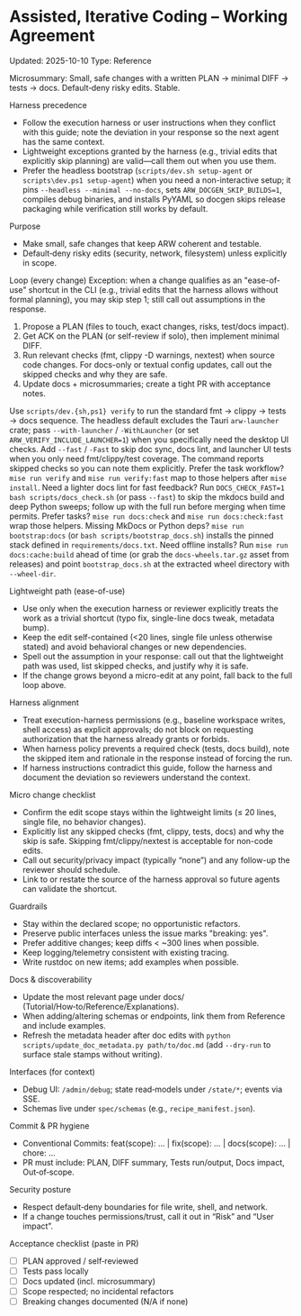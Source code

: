 # Assisted, Iterative Coding – Working Agreement
Updated: 2025-10-10
Type: Reference

Microsummary: Small, safe changes with a written PLAN → minimal DIFF → tests → docs. Default‑deny risky edits. Stable.

Harness precedence
- Follow the execution harness or user instructions when they conflict with this guide; note the deviation in your response so the next agent has the same context.
- Lightweight exceptions granted by the harness (e.g., trivial edits that explicitly skip planning) are valid—call them out when you use them.
- Prefer the headless bootstrap (`scripts/dev.sh setup-agent` or `scripts\dev.ps1 setup-agent`) when you need a non-interactive setup; it pins `--headless --minimal --no-docs`, sets `ARW_DOCGEN_SKIP_BUILDS=1`, compiles debug binaries, and installs PyYAML so docgen skips release packaging while verification still works by default.

Purpose
- Make small, safe changes that keep ARW coherent and testable.
- Default‑deny risky edits (security, network, filesystem) unless explicitly in scope.

Loop (every change)
Exception: when a change qualifies as an "ease-of-use" shortcut in the CLI (e.g., trivial edits that the harness allows without formal planning), you may skip step 1; still call out assumptions in the response.
1) Propose a PLAN (files to touch, exact changes, risks, test/docs impact).
2) Get ACK on the PLAN (or self-review if solo), then implement minimal DIFF.
3) Run relevant checks (fmt, clippy -D warnings, nextest) when source code changes. For docs-only or textual config updates, call out the skipped checks and why they are safe.
4) Update docs + microsummaries; create a tight PR with acceptance notes.

Use `scripts/dev.{sh,ps1} verify` to run the standard fmt → clippy → tests → docs sequence. The headless default excludes the Tauri `arw-launcher` crate; pass `--with-launcher` / `-WithLauncher` (or set `ARW_VERIFY_INCLUDE_LAUNCHER=1`) when you specifically need the desktop UI checks. Add `--fast` / `-Fast` to skip doc sync, docs lint, and launcher UI tests when you only need fmt/clippy/test coverage. The command reports skipped checks so you can note them explicitly. Prefer the task workflow? `mise run verify` and `mise run verify:fast` map to those helpers after `mise install`.
Need a lighter docs lint for fast feedback? Run `DOCS_CHECK_FAST=1 bash scripts/docs_check.sh` (or pass `--fast`) to skip the mkdocs build and deep Python sweeps; follow up with the full run before merging when time permits. Prefer tasks? `mise run docs:check` and `mise run docs:check:fast` wrap those helpers.
Missing MkDocs or Python deps? `mise run bootstrap:docs` (or `bash scripts/bootstrap_docs.sh`) installs the pinned stack defined in `requirements/docs.txt`.
Need offline installs? Run `mise run docs:cache:build` ahead of time (or grab the `docs-wheels.tar.gz` asset from releases) and point `bootstrap_docs.sh` at the extracted wheel directory with `--wheel-dir`.

Lightweight path (ease-of-use)
- Use only when the execution harness or reviewer explicitly treats the work as a trivial shortcut (typo fix, single-line docs tweak, metadata bump).
- Keep the edit self-contained (<20 lines, single file unless otherwise stated) and avoid behavioral changes or new dependencies.
- Spell out the assumption in your response: call out that the lightweight path was used, list skipped checks, and justify why it is safe.
- If the change grows beyond a micro-edit at any point, fall back to the full loop above.

Harness alignment
- Treat execution-harness permissions (e.g., baseline workspace writes, shell access) as explicit approvals; do not block on requesting authorization that the harness already grants or forbids.
- When harness policy prevents a required check (tests, docs build), note the skipped item and rationale in the response instead of forcing the run.
- If harness instructions contradict this guide, follow the harness and document the deviation so reviewers understand the context.

Micro change checklist
- Confirm the edit scope stays within the lightweight limits (≤ 20 lines, single file, no behavior changes).
- Explicitly list any skipped checks (fmt, clippy, tests, docs) and why the skip is safe. Skipping fmt/clippy/nextest is acceptable for non-code edits.
- Call out security/privacy impact (typically “none”) and any follow-up the reviewer should schedule.
- Link to or restate the source of the harness approval so future agents can validate the shortcut.

Guardrails
- Stay within the declared scope; no opportunistic refactors.
- Preserve public interfaces unless the issue marks "breaking: yes".
- Prefer additive changes; keep diffs < ~300 lines when possible.
- Keep logging/telemetry consistent with existing tracing.
- Write rustdoc on new items; add examples when possible.

Docs & discoverability
- Update the most relevant page under docs/ (Tutorial/How‑to/Reference/Explanations).
- When adding/altering schemas or endpoints, link them from Reference and include examples.
- Refresh the metadata header after doc edits with `python scripts/update_doc_metadata.py path/to/doc.md` (add `--dry-run` to surface stale stamps without writing).

Interfaces (for context)
- Debug UI: `/admin/debug`; state read‑models under `/state/*`; events via SSE.
- Schemas live under `spec/schemas` (e.g., `recipe_manifest.json`).

Commit & PR hygiene
- Conventional Commits: feat(scope): … | fix(scope): … | docs(scope): … | chore: …
- PR must include: PLAN, DIFF summary, Tests run/output, Docs impact, Out‑of‑scope.

Security posture
- Respect default‑deny boundaries for file write, shell, and network.
- If a change touches permissions/trust, call it out in “Risk” and “User impact”.

Acceptance checklist (paste in PR)
- [ ] PLAN approved / self‑reviewed
- [ ] Tests pass locally
- [ ] Docs updated (incl. microsummary)
- [ ] Scope respected; no incidental refactors
- [ ] Breaking changes documented (N/A if none)
